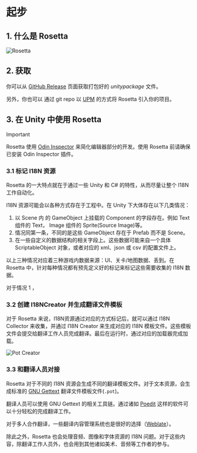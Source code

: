 # 起步

## 1. 什么是 Rosetta

![Rosetta](../../Res/Rosetta.png)

## 2. 获取
你可以从 [GitHub Release]() 页面获取打包好的 *unitypackage* 文件。

另外，你也可以 通过 git repo 以 [UPM](https://forum.unity.com/threads/git-support-on-package-manager.573673/) 的方式将 Rosetta 引入你的项目。

## 3. 在 Unity 中使用 Rosetta

> [!IMPORTANT] 
> Rosetta 使用 [Odin Inspector](https://odininspector.com/) 来简化编辑器部分的开发。使用 Rosetta 前请确保已安装 Odin Inspector 插件。

### 3.1 标记 I18N 资源
Rosetta 的一大特点就在于通过一些 Unity 和 C# 的特性，从而尽量让整个 I18N 工作自动化。

I18N 资源可能会以各种方式存在于工程中。在 Unity 下大体存在以下几类情况：

1. 以 Scene 内 的 GameObject 上挂载的 Component 的字段存在。例如 Text 组件的 Text， Image 组件的 Sprite(Source Image)等。
2. 情况同第一条，不同的是这些 GameObject 存在于 Prefab 而不是 Scene。
3. 在一些自定义的数据结构的相关字段上。这些数据可能来自一个具体 ScriptableObject 对象，或者对应的 xml、json 或 csv 的配置文件上。

以上三种情况对应着三种游戏内数据来源：UI、关卡/地图数据、丢到。在 Rosetta 中，针对每种情况都有预先定义好的标记来标记这些需要收集的 I18N 数据。

对于情况 1 ，

### 3.2 创建 I18NCreator 并生成翻译文件模板
对于 Rosetta 来说，I18N资源通过对应的方式标记后，就可以通过 I18N Collector 来收集，并通过 I18N Creator 来生成对应的 I18N 
模板文件。这些模板文件会提交给翻译工作人员完成翻译。最后在运行时，通过对应的加载器完成加载。

![Pot Creator](./res/creator.png)

### 3.3 和翻译人员对接

Rosetta 对于不同的 I18N 资源会生成不同的翻译模板文件。对于文本资源，会生成标准的 [GNU Gettext](https://www.gnu.org/software/gettext/manual/gettext.html)  翻译文件模板文件(`.pot`)。

翻译人员可以使用 GNU Gettext 的相关工具链。通过诸如 [Poedit](https://poedit.net/) 这样的软件可以十分轻松的完成翻译工作。

对于多人合作翻译，一些翻译内容管理系统也是很好的选择（[Weblate](https://weblate.org/)）。

除此之外，Rosetta 也会处理音频、图像和字体资源的 I18N 问题。对于这些内容，除翻译工作人员外，也会用到其他诸如美术、音频等工作者的参与。